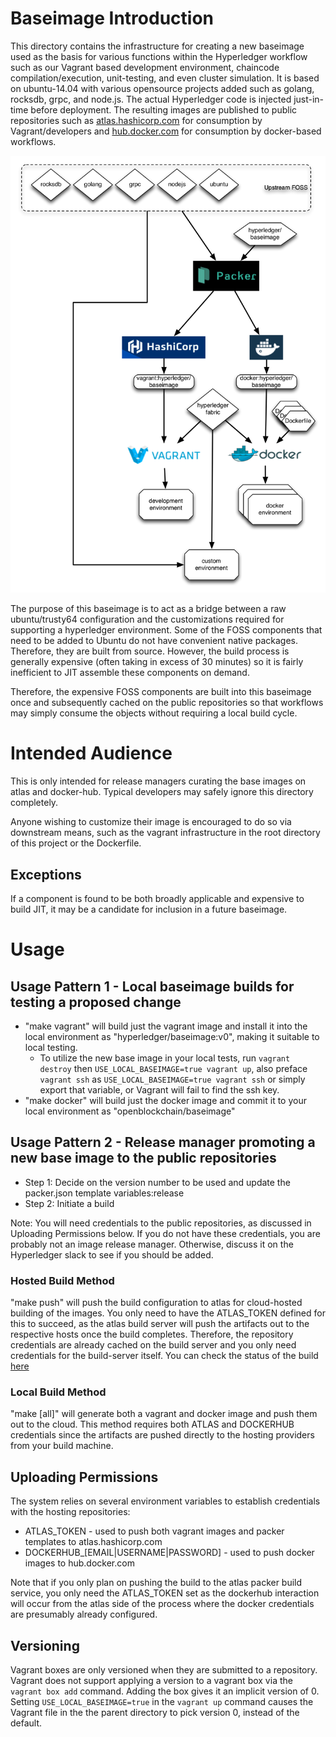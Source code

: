 # Baseimage Introduction
This directory contains the infrastructure for creating a new baseimage used as the basis for various functions within the Hyperledger workflow such as our Vagrant based development environment, chaincode compilation/execution, unit-testing, and even cluster simulation. It is based on ubuntu-14.04 with various opensource projects added such as golang, rocksdb, grpc, and node.js. The actual Hyperledger code is injected just-in-time before deployment.  The resulting images are published to public repositories such as [atlas.hashicorp.com](https://atlas.hashicorp.com/hyperledger/boxes/baseimage) for consumption by Vagrant/developers and [hub.docker.com](https://hub.docker.com/r/openblockchain/baseimage/) for consumption by docker-based workflows.

![Baseimage Architectural Overview](./images/packer-overview.png)

The purpose of this baseimage is to act as a bridge between a raw ubuntu/trusty64 configuration and the customizations required for supporting a hyperledger environment.  Some of the FOSS components that need to be added to Ubuntu do not have convenient native packages.  Therefore, they are built from source.  However, the build process is generally expensive (often taking in excess of 30 minutes) so it is fairly inefficient to JIT assemble these components on demand.

Therefore, the expensive FOSS components are built into this baseimage once and subsequently cached on the public repositories so that workflows may simply consume the objects without requiring a local build cycle.

# Intended Audience
This is only intended for release managers curating the base images on atlas and docker-hub.  Typical developers may safely ignore this directory completely.

Anyone wishing to customize their image is encouraged to do so via downstream means, such as the vagrant infrastructure in the root directory of this project or the Dockerfile.

## Exceptions

If a component is found to be both broadly applicable and expensive to build JIT, it may be a candidate for inclusion in a future baseimage.

# Usage

## Usage Pattern 1 - Local baseimage builds for testing a proposed change

* "make vagrant" will build just the vagrant image and install it into the local environment as "hyperledger/baseimage:v0", making it suitable to local testing.
  * To utilize the new base image in your local tests, run `vagrant destroy` then `USE_LOCAL_BASEIMAGE=true vagrant up`, also preface `vagrant ssh` as `USE_LOCAL_BASEIMAGE=true vagrant ssh` or simply export that variable, or Vagrant will fail to find the ssh key.
* "make docker" will build just the docker image and commit it to your local environment as "openblockchain/baseimage"

## Usage Pattern 2 - Release manager promoting a new base image to the public repositories

- Step 1: Decide on the version number to be used and update the packer.json template variables:release
- Step 2: Initiate a build

Note: You will need credentials to the public repositories, as discussed in Uploading Permissions below.  If you do not have these credentials, you are probably not an image release manager.  Otherwise, discuss it on the Hyperledger slack to see if you should be added.

### Hosted Build Method

"make push" will push the build configuration to atlas for cloud-hosted building of the images.  You only need to have the ATLAS_TOKEN defined for this to succeed, as the atlas build server will push the artifacts out to the respective hosts once the build completes.  Therefore, the repository credentials are already cached on the build server and you only need credentials for the build-server itself.  You can check the status of the build [here](https://atlas.hashicorp.com/hyperledger/build-configurations/baseimage/)

### Local Build Method

"make [all]" will generate both a vagrant and docker image and push them out to the cloud.   This method requires both ATLAS and DOCKERHUB credentials since the artifacts are pushed directly to the hosting providers from your build machine.

## Uploading Permissions

The system relies on several environment variables to establish credentials with the hosting repositories:

* ATLAS_TOKEN - used to push both vagrant images and packer templates to atlas.hashicorp.com
* DOCKERHUB_[EMAIL|USERNAME|PASSWORD] - used to push docker images to hub.docker.com

Note that if you only plan on pushing the build to the atlas packer build service, you only need the ATLAS_TOKEN set as the dockerhub interaction will occur from the atlas side of the process where the docker credentials are presumably already configured.

## Versioning

Vagrant boxes are only versioned when they are submitted to a repository.  Vagrant does not support applying a version to a vagrant box via the `vagrant box add` command.  Adding the box gives it an implicit version of 0.  Setting `USE_LOCAL_BASEIMAGE=true` in the `vagrant up` command causes the Vagrant file in the the parent directory to pick version 0, instead of the default.
